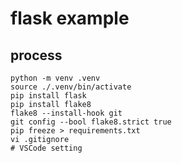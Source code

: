 # flask example
## process
```
python -m venv .venv
source ./.venv/bin/activate
pip install flask
pip install flake8
flake8 --install-hook git
git config --bool flake8.strict true
pip freeze > requirements.txt
vi .gitignore
# VSCode setting
```



